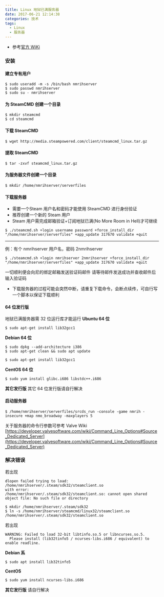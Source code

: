 ```yaml
---
title: Linux 地狱已满服务器
date: 2017-06-21 12:14:38
categories: 技术
tags:
  - Linux
  - 服务器
---
```


* 参考[官方 WiKi](https://wiki.nomoreroominhell.com/Dedicated_Server_Setup)

### 安装

#### 建立专有用户
```
$ sudo useradd -m -s /bin/bash nmrihserver
$ sudo passwd nmrihserver
$ sudo su - nmrihserver
```
<!--more-->

#### 为 SteamCMD 创建一个目录
```
$ mkdir steamcmd
$ cd steamcmd
```

#### 下载 SteamCMD
```
$ wget http://media.steampowered.com/client/steamcmd_linux.tar.gz
```

#### 提取 SteamCMD
```
$ tar -zxvf steamcmd_linux.tar.gz
```

#### 为服务器文件创建一个目录
```
$ mkdir /home/nmrihserver/serverfiles
```

#### 下载服务器
* 需要一个Steam 用户名和密码才能使用 SteamCMD 进行身份验证
* 推荐创建一个新的 Steam 用户
* Steam 用户需完成邮箱验证+订阅地狱已满(No More Room in Hell)才可继续

```
$ ./steamcmd.sh +login username password +force_install_dir "/home/nmrihserver/serverfiles" +app_update 317670 validate +quit
```
---
例：有个 nmrihserver 用户名，密码 2nmrihserver
```
$ ./steamcmd.sh +login nmrihserver 2nmrihserver +force_install_dir "/home/nmrihserver/serverfiles" +app_update 317670 validate +quit
```
一切顺利便会向尼的绑定邮箱发送验证码邮件
请等待邮件发送成功并查收邮件后输入验证码
* 下载服务器的过程可能会突然中断，请重复下载命令，会断点续传，可自行写一个脚本以保证下载顺利

#### 64 位发行版
地狱已满服务器需 32 位运行库才能运行
**Ubuntu 64 位**
```
$ sudo apt-get install lib32gcc1
```
**Debian 64 位**
```
$ sudo dpkg --add-architecture i386
$ sudo apt-get clean && sudo apt update
```
```
$ sudo apt-get install lib32gcc1
```
**CentOS 64 位**
```
$ sudo yum install glibc.i686 libstdc++.i686
```
**其它发行版**
其它 64 位发行版请自行解决

#### 启动服务器
```
$ /home/nmrihserver/serverfiles/srcds_run -console -game nmrih -insecure +map nmo_broadway -maxplayers 5
```
关于服务器的命令行参数可参考 Valve Wiki
[https://developer.valvesoftware.com/wiki/Command_Line_Options#Source_Dedicated_Server](https://developer.valvesoftware.com/wiki/Command_Line_Options#Source_Dedicated_Server)

### 解决错误
若出现
```
dlopen failed trying to load:
/home/nmrihserver/.steam/sdk32/steamclient.so
with error:
/home/nmrihserver/.steam/sdk32/steamclient.so: cannot open shared object file: No such file or directory
```
```
$ mkdir /home/nmrihserver/.steam/sdk32
$ ln -s /home/nmrihserver/steamcmd/linux32/steamclient.so /home/nmrihserver/.steam/sdk32/steamclient.so
```

若出现
```
WARNING: Failed to load 32-bit libtinfo.so.5 or libncurses.so.5.
  Please install (lib32tinfo5 / ncurses-libs.i686 / equivalent) to enable readline.
```
**Debian 系**
```
$ sudo apt install lib32tinfo5
```
**CentOS**
```
$ sudo yum install ncurses-libs.i686
```
**其它发行版**
请自行解决
